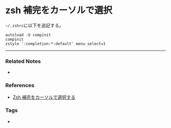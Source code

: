 # zsh 補完をカーソルで選択
`~/.zshrc`に以下を追記する。
```
autoload -U compinit
compinit
zstyle ':completion:*:default' menu select=1
```


----
### Related Notes
- 

### References
- [Zsh 補完をカーソルで選択する](https://kaworu.jpn.org/kaworu/2012-04-17-1.php) 

### Tags
- 